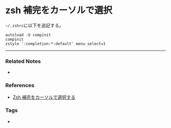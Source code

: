 # zsh 補完をカーソルで選択
`~/.zshrc`に以下を追記する。
```
autoload -U compinit
compinit
zstyle ':completion:*:default' menu select=1
```


----
### Related Notes
- 

### References
- [Zsh 補完をカーソルで選択する](https://kaworu.jpn.org/kaworu/2012-04-17-1.php) 

### Tags
- 